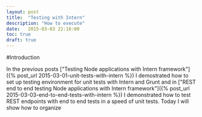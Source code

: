 ```yaml
---
layout: post
title:  "Testing with Intern"
description: "How to execute"
date:   2015-03-03 22:16:00
toc: true
draft: true
---
```


#Introduction

In the previous posts ["Testing Node applications with Intern framework"]({% post_url 2015-03-01-unit-tests-with-intern %}) I demostrated how to set up testing environment for unit tests with Intern and Grunt and in ["REST end to end testing Node applications with Intern framework"]({% post_url 2015-03-03-end-to-end-tests-with-intern %}) I demonstrated how to test REST endpoints with end to end tests in a speed of unit tests.
Today I will show how to organize
